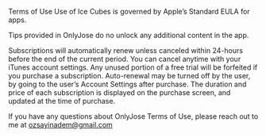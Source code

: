 Terms of Use
Use of Ice Cubes is governed by Apple’s Standard EULA for apps.

Tips provided in OnlyJose do no unlock any additional content in the app.

Subscriptions will automatically renew unless canceled within 24-hours before the end of the current period. You can cancel anytime with your iTunes account settings. Any unused portion of a free trial will be forfeited if you purchase a subscription. Auto-renewal may be turned off by the user, by going to the user’s Account Settings after purchase. The duration and price of each subscription is displayed on the purchase screen, and updated at the time of purchase.

If you have any questions about OnlyJose Terms of Use, please reach out to me at ozsayinadem@gmail.com
